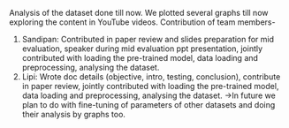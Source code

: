 Analysis of the dataset done till now. We plotted several graphs till now exploring the content in YouTube videos.
Contribution of team members-
1. Sandipan: Contributed in paper review and slides preparation for mid evaluation, speaker during mid evaluation ppt presentation, jointly contributed with loading the pre-trained model, data loading and preprocessing, analysing the dataset. 
2. Lipi: Wrote doc details (objective, intro, testing, conclusion), contribute in paper review, jointly contributed with loading the pre-trained model, data loading and preprocessing, analysing the dataset.
->In future we plan to do with fine-tuning of parameters of other datasets and doing their analysis by graphs too.
